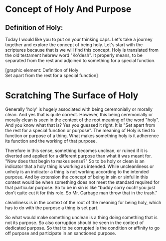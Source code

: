 # Concept of Holy And Purpose

## Definition of Holy:
Today I would like you to put on your thinking caps. Let's take a journey together and explore the concept of being holy. Let's start with the scriptures because that is we will find this concept. Holy is translated from the old testament hebrew word "Ko'desh". It properly means, to be separated from the rest and adjoined to something for a special function.

[graphic element:
Definition of Holy  
Set apart from the rest for a special function]

# Scratching The Surface of Holy 
Generally 'holy' is hugely associated with being ceremonially or morally clean. And yes that is quite correct. However, this 
being ceremonially or morally clean is seen in the context of the root meaning of the word "holy". And you know what that is? Yes you guessed it right. It is "Set apart from the rest for a special function or purpose". The meaning of Holy is tied to function or purpose of a thing. What makes something holy is it adherence its function and the working of that purpose.

Therefore in this sense, something becomes unclean, or ruined if it is diverted and applied for a different purpose than what it was meant for. "Now does that begin to makes sense?" So to be holy or clean is an indicator that a holy thing is working as intended. While uncleanliness or unholy is an indicator a thing is not working according to the intended purpose. And by extension the concept of being in sin or sinful in this context would be when something does not meet the standard required for that particular purpose. So to be in sin is like "buddy sorry ouch! you just don't quite cut it for this role. So Mr. Garbage man throw that in the trash." 


cleanliness is in the context of the root of the meaning for being holy, which has to do with the purpose a thing is set part. 

So what would make something unclean is a thing doing something that is not its purpose. 
So also corruption should be seen in the context of dedicated purpose. So that to be corrupted is the condition or affinity to go off purpose and participate in an sanctioned purpose. 
